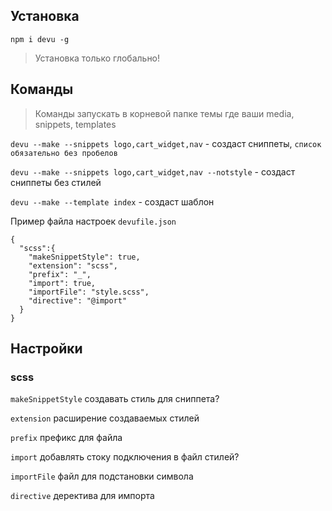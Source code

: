 ## Установка

`npm i devu -g`

> Установка только глобально!

## Команды

> Команды запускать в корневой папке темы где ваши media, snippets, templates

`devu --make --snippets logo,cart_widget,nav` - создаст сниппеты, `список обязательно без пробелов`

`devu --make --snippets logo,cart_widget,nav --notstyle` - создаст сниппеты без стилей

`devu --make --template index` - создаст шаблон

Пример файла настроек `devufile.json`
```
{
  "scss":{
    "makeSnippetStyle": true,
    "extension": "scss",
    "prefix": "_",
    "import": true,
    "importFile": "style.scss",
    "directive": "@import"
  }
}
```
## Настройки

### scss

`makeSnippetStyle` создавать стиль для сниппета?

`extension` расширение создаваемых стилей

`prefix` префикс для файла

`import` добавлять стоку подключения в файл стилей?

`importFile` файл для подстановки символа

`directive` деректива для импорта
